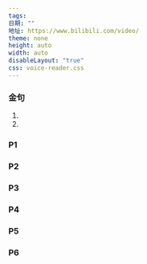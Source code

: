 ```yaml
---
tags: 
日期: ""
地址: https://www.bilibili.com/video/
theme: none
height: auto
width: auto
disableLayout: "true"
css: voice-reader.css
---
```


### 金句

1. 
2. 

### P1



	
### P2



	
### P3



	
### P4



	
### P5



	
### P6



	


